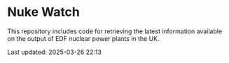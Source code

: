 # Nuke Watch

This repository includes code for retrieving the latest information available on the output of EDF nuclear power plants in the UK.

Last updated: 2025-03-26 22:13